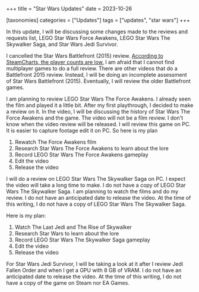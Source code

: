 +++
title = "Star Wars Updates"
date = 2023-10-26

[taxonomies]
categories = ["Updates"]
tags = ["updates", "star wars"]
+++

In this update, I will be discussing some changes made to the reviews and requests list, LEGO Star Wars Force Awakens, LEGO Star Wars The Skywalker Saga, and Star Wars Jedi Survivor.

<!-- more -->

I cancelled the Star Wars Battlefront (2015) review. [According to SteamCharts, the player counts are low.](https://steamcharts.com/app/1237980) I am afraid that I cannot find multiplayer games to do a full review. There are other videos that do a Battlefront 2015 review. Instead, I will be doing an incomplete assessment of Star Wars Battlefront (2015). Eventually, I will review the older Battlefront games. 

I am planning to review LEGO Star Wars The Force Awakens. I already seen the film and played it a little bit. After my first playthrough, I decided to make a review on it. 
In the video, I will be discussing the history of Star Wars The Force Awakens and the game. The video will not be a film review. I don't know when the video review will be released. I will review this game on PC. It is easier to capture footage edit it on PC.
So here is my plan
1. Rewatch The Force Awakens film
2. Research Star Wars The Force Awakens to learn about the lore
3. Record LEGO Star Wars The Force Awakens gameplay
4. Edit the video
5. Release the video

I will do a review on LEGO Star Wars The Skywalker Saga on PC. I expect the video will take a long time to make. I do not have a copy of LEGO Star Wars The Skywalker Saga. I am planning to watch the films and do my review. I do not have an anticipated date to release the video. At the time of this writing, I do not have a copy of LEGO Star Wars The Skywalker Saga.

Here is my plan:
1. Watch The Last Jedi and The Rise of Skywalker
2. Research Star Wars to learn about the lore
3. Record LEGO Star Wars The Skywalker Saga gameplay
4. Edit the video
5. Release the video

For Star Wars Jedi Survivor, I will be taking a look at it after I review Jedi Fallen Order and when I get a GPU with 8 GB of VRAM. I do not have an anticipated date to release the video. At the time of this writing, I do not have a copy of the game on Steam nor EA Games.